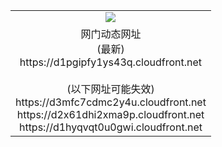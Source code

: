 ﻿<table>
  <tr></tr>
  <tr><td colspan=2 align=center><img src="https://d1pgipfy1ys43q.cloudfront.net/Up/oGate.jpg" /></td></tr>
  <tr><td colspan=2 align=center>网门动态网址<br/>(最新)
<br>https://d1pgipfy1ys43q.cloudfront.net
<br/><br/>(以下网址可能失效)
<br>https://d3mfc7cdmc2y4u.cloudfront.net
<br>https://d2x61dhi2xma9p.cloudfront.net
<br>https://d1hyqvqt0u0gwi.cloudfront.net
    </td>
  </tr>
</table>
